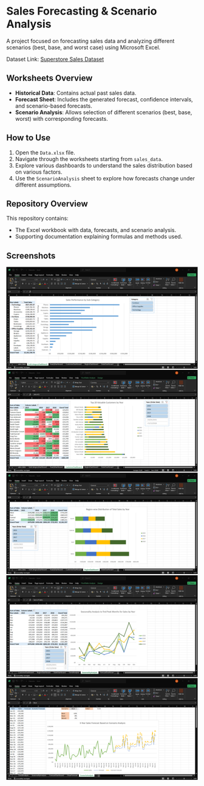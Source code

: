 # Sales Forecasting & Scenario Analysis

A project focused on forecasting sales data and analyzing different scenarios (best, base, and worst case) using Microsoft Excel.

Dataset Link: [Superstore Sales Dataset](https://www.kaggle.com/datasets/rohitsahoo/sales-forecasting)

## Worksheets Overview

- **Historical Data**: Contains actual past sales data.
- **Forecast Sheet**: Includes the generated forecast, confidence intervals, and scenario-based forecasts.
- **Scenario Analysis**: Allows selection of different scenarios (best, base, worst) with corresponding forecasts.

## How to Use

1. Open the `Data.xlsx` file.
2. Navigate through the worksheets starting from `sales_data`.
3. Explore various dashboards to understand the sales distribution based on various factors.
4. Use the `ScenarioAnalysis` sheet to explore how forecasts change under different assumptions.

## Repository Overview

This repository contains:

- The Excel workbook with data, forecasts, and scenario analysis.
- Supporting documentation explaining formulas and methods used.

## Screenshots

![sub category dashboard](./screenshots/Screenshot%202025-08-31%20045410.png)
![customer dashboard](./screenshots/Screenshot%202025-08-31%20045432.png)
![state dashboard](./screenshots/Screenshot%202025-08-31%20045458.png)
![seasonality analysis](./screenshots/Screenshot%202025-08-31%20045530.png)
![scenario analysis](./screenshots/Screenshot%202025-08-31%20045553.png)
